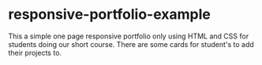 # responsive-portfolio-example

This a simple one page responsive portfolio only using HTML and CSS for students doing our short course. There are some cards for student's to add their projects to.
